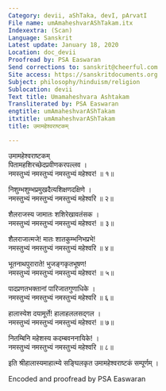```yaml
---
Category: devii, aShTaka, devI, pArvatI
File name: umAmaheshvarAShTakam.itx
Indexextra: (Scan)
Language: Sanskrit
Latest update: January 18, 2020
Location: doc_devii
Proofread by: PSA Easwaran
Send corrections to: sanskrit@cheerful.com
Site access: https://sanskritdocuments.org
Subject: philosophy/hinduism/religion
Sublocation: devii
Text title: Umamaheshvara Ashtakam
Transliterated by: PSA Easwaran
engtitle: umAmaheshvarAShTakam
itxtitle: umAmaheshvarAShTakam
title: उमामहेश्वराष्टकम्

---
```

  
 उमामहेश्वराष्टकम्   
पितामहशिरच्छेदप्रवीणकरपल्लव ।  
नमस्तुभ्यं नमस्तुभ्यं नमस्तुभ्यं महेश्वर! ॥ १॥  
  
निशुम्भशुम्भप्रमुखदैत्यशिक्षणदक्षिणे ।  
नमस्तुभ्यं नमस्तुभ्यं नमस्तुभ्यं महेश्वरि ॥ २॥  
  
शैलराजस्य जामातः शशिरेखावतंसक ।  
नमस्तुभ्यं नमस्तुभ्यं नमस्तुभ्यं महेश्वर! ॥ ३॥  
  
शैलराजात्मजे! मातः शातकुम्भनिभप्रभे!  
नमस्तुभ्यं नमस्तुभ्यं नमस्तुभ्यं महेश्वरि ॥ ४॥  
  
भूतनाथपुराराते! भुजङ्गकृतभूषण!  
नमस्तुभ्यं नमस्तुभ्यं नमस्तुभ्यं महेश्वर! ॥ ५॥  
  
पादप्रणतभक्तानां पारिजातगुणाधिके ।  
नमस्तुभ्यं नमस्तुभ्यं नमस्तुभ्यं महेश्वरि ॥ ६॥  
  
हालास्येश दयामूर्त्ते! हालाहललसद्गल ।  
नमस्तुभ्यं नमस्तुभ्यं नमस्तुभ्यं महेश्वर! ॥ ७॥  
  
नितम्बिनि महेशस्य कदम्बवननायिके! ।  
नमस्तुभ्यं नमस्तुभ्यं नमस्तुभ्यं महेश्वरि ॥ ८॥  
  
इति श्रीहालास्यमाहात्म्ये सङ्घिलकृत उमामहेश्वराष्टकं सम्पूर्णम् ।   
  
Encoded and proofread by PSA Easwaran  
  
